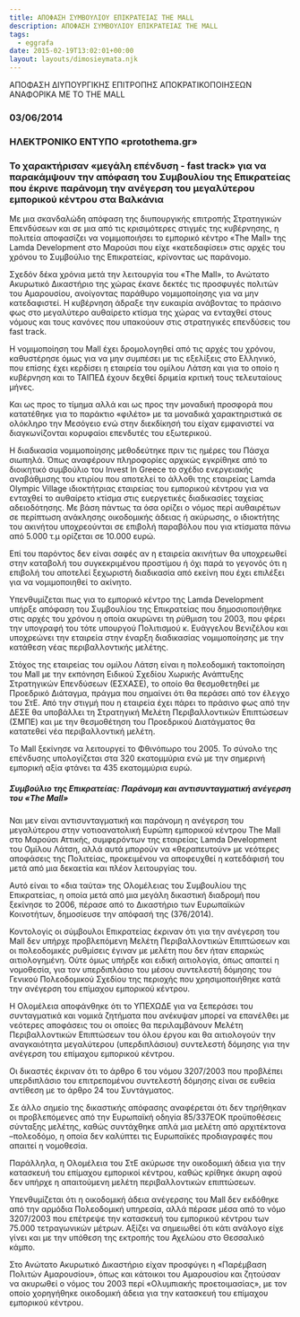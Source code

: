 ```yaml
---
title: ΑΠΟΦΑΣΗ ΣΥΜΒΟΥΛΙΟΥ ΕΠΙΚΡΑΤΕΙΑΣ THE MALL
description: ΑΠΟΦΑΣΗ ΣΥΜΒΟΥΛΙΟΥ ΕΠΙΚΡΑΤΕΙΑΣ THE MALL
tags:
  - eggrafa
date: 2015-02-19T13:02:01+00:00
layout: layouts/dimosieymata.njk
---
```

ΑΠΟΦΑΣΗ ΔΙΥΠΟΥΡΓΙΚΗΣ ΕΠΙΤΡΟΠΗΣ ΑΠΟΚΡΑΤΙΚΟΠΟΙΗΣΕΩΝ ΑΝΑΦΟΡΙΚΑ ΜΕ ΤΟ THE MALL
<!-- excerpt -->
### 03/06/2014

###  

### ΗΛΕΚΤΡΟΝΙΚΟ ΕΝΤΥΠΟ «protothema.gr»

### Το χαρακτήρισαν «μεγάλη επένδυση - fast track» για να παρακάμψουν την απόφαση του Συμβουλίου της Επικρατείας που έκρινε παράνομη την ανέγερση του μεγαλύτερου εμπορικού κέντρου στα Βαλκάνια

Με μια σκανδαλώδη απόφαση της διυπουργικής επιτροπής Στρατηγικών Επενδύσεων και σε μια από τις κρισιμότερες στιγμές της κυβέρνησης, η πολιτεία αποφασίζει να νομιμοποιήσει το εμπορικό κέντρο «The Mall» της Lamda Development στο Μαρούσι που είχε «κατεδαφίσει» στις αρχές του χρόνου το Συμβούλιο της Επικρατείας, κρίνοντας ως παράνομο.

Σχεδόν δέκα χρόνια μετά την λειτουργία του «The Mall», το Ανώτατο Ακυρωτικό Δικαστήριο της χώρας έκανε δεκτές τις προσφυγές πολιτών του Αμαρουσίου, ανοίγοντας παράθυρο νομιμοποίησης για να μην κατεδαφιστεί. Η κυβέρνηση άδραξε την ευκαιρία ανάβοντας το πράσινο φως στο μεγαλύτερο αυθαίρετο κτίσμα της χώρας να ενταχθεί στους νόμους και τους κανόνες που υπακούουν στις στρατηγικές επενδύσεις του fast track. 

 Η νομιμοποίηση του Mall έχει δρομολογηθεί από τις αρχές του χρόνου, καθυστέρησε όμως για να μην συμπέσει με τις εξελίξεις στο Ελληνικό, που επίσης έχει κερδίσει η εταιρεία του ομίλου Λάτση και για το οποίο η κυβέρνηση και το ΤΑΙΠΕΔ έχουν δεχθεί δριμεία κριτική τους τελευταίους μήνες. 

 Και ως προς το τίμημα αλλά και ως προς την μοναδική προσφορά που κατατέθηκε για το παράκτιο «φιλέτο» με τα μοναδικά χαρακτηριστικά σε ολόκληρο την Μεσόγειο ενώ στην διεκδίκησή του είχαν εμφανιστεί να διαγκωνίζονται κορυφαίοι επενδυτές του εξωτερικού.

Η διαδικασία νομιμοποίησης μεθοδεύτηκε πριν τις ημέρες του Πάσχα σιωπηλά. Όπως αναφέρουν πληροφορίες αρχικώς εγκρίθηκε από το διοικητικό συμβούλιο του Invest In Greece το σχέδιο ενεργειακής αναβάθμισης του κτιρίου που αποτελεί το άλλοθι της εταιρείας Lamda Οlympic Village ιδιοκτήτριας εταιρείας του εμπορικού κέντρου για να ενταχθεί το αυθαίρετο κτίσμα στις ευεργετικές διαδικασίες ταχείας αδειοδότησης.
 Με βάση πάντως τα όσα ορίζει ο νόμος περί αυθαιρέτων σε περίπτωση ανάκλησης οικοδομικής άδειας ή ακύρωσης, ο ιδιοκτήτης του ακινήτου υποχρεούνται σε επιβολή παραβόλου που για κτίσματα πάνω από 5.000 τ.μ ορίζεται σε 10.000 ευρώ.

Επί του παρόντος δεν είναι σαφές αν η εταιρεία ακινήτων θα υποχρεωθεί στην καταβολή του συγκεκριμένου προστίμου ή όχι παρά το γεγονός ότι η επιβολή του αποτελεί ξεχωριστή διαδικασία από εκείνη που έχει επιλέξει για να νομιμοποιηθεί το ακίνητο.

Υπενθυμίζεται πως για το εμπορικό κέντρο της Lamda Development υπήρξε απόφαση του Συμβουλίου της Επικρατείας που δημοσιοποιήθηκε στις αρχές του χρόνου η οποία ακυρώνει τη ρύθμιση του 2003, που φέρει την υπογραφή του τότε υπουργού Πολιτισμού κ. Ευάγγελου Βενιζέλου και υποχρεώνει την εταιρεία στην έναρξη διαδικασίας νομιμοποίησης με την κατάθεση νέας περιβαλλοντικής μελέτης.

Στόχος της εταιρείας του ομίλου Λάτση είναι η πολεοδομική τακτοποίηση του Mall με την εκπόνηση Ειδικού Σχεδίου Χωρικής Ανάπτυξης Στρατηγικών Επενδύσεων (ΕΣΧΑΣΕ), το οποίο θα θεσμοθετηθεί με Προεδρικό Διάταγμα, πράγμα που σημαίνει ότι θα περάσει από τον έλεγχο του ΣτΕ. Από την στιγμή που η εταιρεία έχει πάρει το πράσινο φως από την ΔΕΣΕ θα υποβάλλει τη Στρατηγική Μελέτη Περιβαλλοντικών Επιπτώσεων (ΣΜΠΕ) και με την θεσμοθέτηση του Προεδρικού Διατάγματος θα κατατεθεί νέα περιβαλλοντική μελέτη.

 Το Mall ξεκίνησε να λειτουργεί το Φθινόπωρο του 2005. Το σύνολο της επένδυσης υπολογίζεται στα 320 εκατομμύρια ενώ με την σημερινή εμπορική αξία φτάνει τα 435 εκατομμύρια ευρώ.

##### Συμβούλιο της Επικρατείας: Παράνομη και αντισυνταγματική ανέγερση του «The Mall»


 Ναι μεν είναι αντισυνταγματική και παράνομη η ανέγερση του μεγαλύτερου στην νοτιοανατολική Ευρώπη εμπορικού κέντρου The Mall στο Μαρούσι Αττικής, συμφερόντων της εταιρείας Lamda Development του Ομίλου Λάτση, αλλά αυτά μπορούν να «θεραπευτούν» με νεότερες αποφάσεις της Πολιτείας, προκειμένου να αποφευχθεί η κατεδάφισή του μετά από μια δεκαετία και πλέον λειτουργίας του.


 Αυτό είναι το «δια ταύτα» της Ολομέλειας του Συμβουλίου της Επικρατείας, η οποία μετά από μια μεγάλη δικαστική διαδρομή που ξεκίνησε το 2006, πέρασε από το Δικαστήριο των Ευρωπαϊκών Κοινοτήτων, δημοσίευσε την απόφασή της (376/2014).

 
 Κοντολογίς οι σύμβουλοι Επικρατείας έκριναν ότι για την ανέγερση του Mall δεν υπήρχε προβλεπόμενη Μελέτη Περιβαλλοντικών Επιπτώσεων και οι πολεοδομικές ρυθμίσεις έγιναν με μελέτη που δεν ήταν επαρκώς αιτιολογημένη. Ούτε όμως υπήρξε και ειδική αιτιολογία, όπως απαιτεί η νομοθεσία, για τον υπερδιπλάσιο του μέσου συντελεστή δόμησης του Γενικού Πολεοδομικού Σχεδίου της περιοχής που χρησιμοποιήθηκε κατά την ανέγερση του επίμαχου εμπορικού κέντρου.


 Η Ολομέλεια αποφάνθηκε ότι το ΥΠΕΧΩΔΕ για να ξεπεράσει του συνταγματικά και νομικά ζητήματα που ανέκυψαν μπορεί να επανέλθει με νεότερες αποφάσεις του οι οποίες θα περιλαμβάνουν Μελέτη Περιβαλλοντικών Επιπτώσεων του όλου έργου και θα αιτιολογούν την αναγκαιότητα μεγαλύτερου (υπερδιπλάσιου) συντελεστή δόμησης για την ανέγερση του επίμαχου εμπορικού κέντρου.


 Οι δικαστές έκριναν ότι το άρθρο 6 του νόμου 3207/2003 που προβλέπει υπερδιπλάσιο του επιτρεπομένου συντελεστή δόμησης είναι σε ευθεία αντίθεση με το άρθρο 24 του Συντάγματος.


 Σε άλλο σημείο της δικαστικής απόφασης αναφέρεται ότι δεν τηρήθηκαν οι προβλεπόμενες από την Ευρωπαϊκή οδηγία 85/337ΕΟΚ προϋποθέσεις σύνταξης μελέτης, καθώς συντάχθηκε απλά μια μελέτη από αρχιτέκτονα –πολεοδόμο, η οποία δεν καλύπτει τις Ευρωπαϊκές προδιαγραφές που απαιτεί η νομοθεσία.


 Παράλληλα, η Ολομέλεια του ΣτΕ ακύρωσε την οικοδομική άδεια για την κατασκευή του επίμαχου εμπορικοί κέντρου, καθώς κρίθηκε άκυρη αφού δεν υπήρχε η απαιτούμενη μελέτη περιβαλλοντικών επιπτώσεων. 

 Υπενθυμίζεται ότι η οικοδομική άδεια ανέγερσης του Mall δεν εκδόθηκε από την αρμόδια Πολεοδομική υπηρεσία, αλλά πέρασε μέσα από το νόμο 3207/2003 που επέτρεψε την κατασκευή του εμπορικού κέντρου των 75.000 τετραγωνικών μέτρων. Αξίζει να σημειωθεί ότι κάτι ανάλογο είχε γίνει και με την υπόθεση της εκτροπής του Αχελώου στο Θεσσαλικό κάμπο.

 Στο Ανώτατο Ακυρωτικό Δικαστήριο είχαν προσφύγει η «Παρέμβαση Πολιτών Αμαρουσίου», όπως και κάτοικοι του Αμαρουσίου και ζητούσαν να ακυρωθεί ο νόμος του 2003 περί «Ολυμπιακής προετοιμασίας», με τον οποίο χορηγήθηκε οικοδομική άδεια για την κατασκευή του επίμαχου εμπορικού κέντρου.
